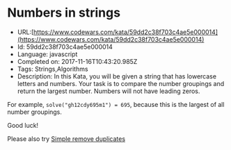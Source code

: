 # Numbers in strings

 - URL:[https://www.codewars.com/kata/59dd2c38f703c4ae5e000014](https://www.codewars.com/kata/59dd2c38f703c4ae5e000014)
 - Id: 59dd2c38f703c4ae5e000014
 - Language: javascript
 - Completed on: 2017-11-16T10:43:20.985Z
 - Tags: Strings,Algorithms
 - Description:
In this Kata, you will be given a string that has lowercase letters and numbers. Your task is to compare the number groupings and return the largest number. Numbers will not have leading zeros. 

For example, `solve("gh12cdy695m1") = 695`, because this is the largest of all number groupings. 

Good luck!

Please also try [Simple remove duplicates](https://www.codewars.com/kata/5ba38ba180824a86850000f7)
